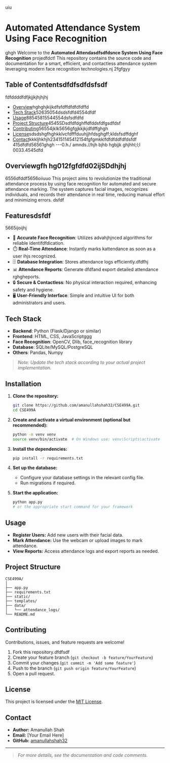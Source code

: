 uiu
# Automated Attendance System Using Face Recognition
ghgh
Welcome to the **Automated Attendasdfsdfdsnce System Using Face Recognition** projedfdct! This repository contains the source code and documentation for a smart, efficient, and contactless attendance system leveraging modern face recognition technologies.nj
2fgfgyy
## Table of Contentsdfdfsdfdsfsdf
fdfddddfdfjkjjkjhjhjhj
- [Overview](#overview)hghghjkijkdfsfdffdfdfdfdffd
- [Tech Stack](#tech-stack)52635054dsdsfdfd4554dfdf
- [Usage](#usage)88545815544554dsfsdfdfd
- [Project Structure](#project-struct1545615ure)4545SDsdfdfdghffdfddsfdfgsdfdsf
- [Contributing](#contributing)56554jklk5656gfgjkkjkjdfdffghgh
- [License](#license)sdsdshgfhghkklvcfdfffduuhjjhfdsghgff;kldsfsdffdghf
- [Contact](#contact)kkkljhkhjh234151145412154fgfgmkklfdfdfddfdfdsfdf
415dfdfd56561ghgh
---0.h./ amnds.//hjh bjhb hgbjjk ghjhhl;l;l
0033.4545dfd
## Overviewgfh hg012fgfdfd02ijSDdhjhj
6556dfddf5656oiiuuo
This project aims to revolutionize the traditional attendance process by using face recognition for automated and secure attendance marking. The system captures facial images, recognizes individuals, and records their attendance in real time, reducing manual effort and minimizing errors.
dsfdf
## Featuresdsfdf
5665ijoijhj
- 🎯 **Accurate Face Recognition**: Utilizes advahjhjnced algorithms for reliable identifdfdication.
- ⏱️ **Real-Time Attendance**: Instantly marks kattendance as soon as a user ihjs recognized.
- 🗄️ **Database Integration**: Stores attendance logs efficiently.dfdfhj
- 📊 **Attendance Reports**: Generate dfdfand export detailed attendance rghgheports.
- 🔒 **Secure & Contactless**: No physical interaction required, enhancing safety and hygiene.
- 🖥️ **User-Friendly Interface**: Simple and intuitive UI for both administrators and users.

## Tech Stack

- **Backend**: Python (Flask/Django or similar)
- **Frontend**: HTML, CSS, JavaScriptggg
- **Face Recognition**: OpenCV, Dlib, face_recognition library
- **Database**: SQLite/MySQL/PostgreSQL
- **Others**: Pandas, Numpy

> _Note: Update the tech stack according to your actual project implementation._

## Installation

1. **Clone the repository:**
   ```bash
   git clone https://github.com/amanullahshah32/CSE499A.git
   cd CSE499A
   ```

2. **Create and activate a virtual environment (optional but recommended):**
   ```bash
   python -m venv venv
   source venv/bin/activate  # On Windows use: venv\Scripts\activate
   ```

3. **Install the dependencies:**
   ```bash
   pip install -r requirements.txt
   ```

4. **Set up the database:**
   - Configure your database settings in the relevant config file.
   - Run migrations if required.

5. **Start the application:**
   ```bash
   python app.py
   # or the appropriate start command for your framework
   ```

## Usage

- **Register Users:** Add new users with their facial data.
- **Mark Attendance:** Use the webcam or upload images to mark attendance.
- **View Reports:** Access attendance logs and export reports as needed.

## Project Structure

```
CSE499A/
│
├── app.py
├── requirements.txt
├── static/
├── templates/
├── data/
│   └── attendance_logs/
└── README.md
```

## Contributing

Contributions, issues, and feature requests are welcome!

1. Fork this repository.dfdfsdf
2. Create your feature branch (`git checkout -b feature/YourFeature`)
3. Commit your changes (`git commit -m 'Add some feature'`)
4. Push to the branch (`git push origin feature/YourFeature`)
5. Open a pull request.

## License

This project is licensed under the [MIT License](LICENSE).

## Contact

- **Author:** Amanullah Shah
- **Email:** [Your Email Here]
- **GitHub:** [amanullahshah32](https://github.com/amanullahshah32)

---

> _For more details, see the documentation and code comments._
